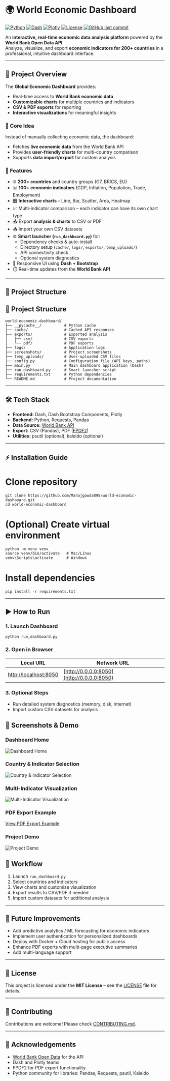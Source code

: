 # 🌍 World Economic Dashboard

[![Python](https://img.shields.io/badge/python-3.11-blue)](https://www.python.org/) [![Dash](https://img.shields.io/badge/dash-2.14.1-orange)](https://dash.plotly.com/) [![Plotly](https://img.shields.io/badge/plotly-5.15.0-purple)](https://plotly.com/python/) [![License](https://img.shields.io/badge/license-MIT-green)](LICENSE) [![GitHub last commit](https://img.shields.io/github/last-commit/Manojgowda898/world-economic-dashboard)](https://github.com/Manojgowda898/world-economic-dashboard)


An **interactive, real-time economic data analysis platform** powered by the **World Bank Open Data API**.  
Analyze, visualize, and export **economic indicators for 200+ countries** in a professional, intuitive dashboard interface.

---

## 📖 Project Overview

The **Global Economic Dashboard** provides:  

- Real-time access to **World Bank economic data**  
- **Customizable charts** for multiple countries and indicators  
- **CSV & PDF exports** for reporting  
- **Interactive visualizations** for meaningful insights  

### 🔹 Core Idea

Instead of manually collecting economic data, the dashboard:  

- Fetches **live economic data** from the World Bank API  
- Provides **user-friendly charts** for multi-country comparison  
- Supports **data import/export** for custom analysis  

### 🔹 Features

- 🌐 **200+ countries** and country groups (G7, BRICS, EU)  
- 📊 **100+ economic indicators** (GDP, Inflation, Population, Trade, Employment)  
- 🎛️ **Interactive charts** – Line, Bar, Scatter, Area, Heatmap  
- 📈 Multi-indicator comparison – each indicator can have its own chart type  
- 📤 Export **analysis & charts** to CSV or PDF  
- 📥 Import your own CSV datasets  
- ⚙️ **Smart launcher (`run_dashboard.py`)** for:  
  - Dependency checks & auto-install  
  - Directory setup (`cache/`, `logs/`, `exports/`, `temp_uploads/`)  
  - API connectivity check  
  - Optional system diagnostics  
- 🎨 Responsive UI using **Dash + Bootstrap**  
- ⏱️ Real-time updates from the **World Bank API**  

---

## 📂 Project Structure

## 📂 Project Structure
```
world-economic-dashboard/
├── __pycache__/          # Python cache
├── cache/                # Cached API responses
├── exports/              # Exported analysis
│   ├── csv/              # CSV exports
│   └── pdf/              # PDF exports
├── logs/                 # Application logs
├── screenshots/          # Project screenshots
├── temp_uploads/         # User-uploaded CSV files
├── config.py             # Configuration file (API keys, paths)
├── main.py               # Main dashboard application (Dash)
├── run_dashboard.py      # Smart launcher script
├── requirements.txt      # Python dependencies
└── README.md             # Project documentation
```

---

## 🛠️ Tech Stack

- **Frontend:** Dash, Dash Bootstrap Components, Plotly  
- **Backend:** Python, Requests, Pandas  
- **Data Source:** [World Bank API](https://data.worldbank.org/)  
- **Export:** CSV (Pandas), PDF ([FPDF2](https://pyfpdf.github.io/fpdf2/))  
- **Utilities:** psutil (optional), kaleido (optional)  

---

## ⚡ Installation Guide


# Clone repository
```
git clone https://github.com/Manojgowda898/world-economic-dashboard.git
cd world-economic-dashboard
```

# (Optional) Create virtual environment
```
python -m venv venv
source venv/bin/activate   # Mac/Linux
venv\Scripts\activate      # Windows
```

# Install dependencies
```
pip install -r requirements.txt
```

---

## ▶️ How to Run

### 1. Launch Dashboard
```
python run_dashboard.py
```

### 2. Open in Browser
| Local URL | Network URL |
|-----------|-------------|
| [http://localhost:8050](http://localhost:8050) | [http://0.0.0.0:8050](http://0.0.0.0:8050) |



### 3. Optional Steps
- Run detailed system diagnostics (memory, disk, internet)  
- Import custom CSV datasets for analysis  

## 📸 Screenshots & Demo

### Dashboard Home
![Dashboard Home](screenshots/dashboard.png)

### Country & Indicator Selection
![Country & Indicator Selection](screenshots/data_control.png)

### Multi-Indicator Visualization
![Multi-Indicator Visualization](screenshots/Multi-Indicator.png)

### PDF Export Example
[View PDF Export Example](exports/pdf/example.pdf)

### Project Demo
![Project Demo](screenshots/demo.gif)

## 🔄 Workflow

1.  Launch `run_dashboard.py`
2.  Select countries and indicators
3.  View charts and customize visualization
4.  Export results to CSV/PDF if needed
5.  Import custom datasets for additional analysis

---

## 🌱 Future Improvements

* Add predictive analytics / ML forecasting for economic indicators
* Implement user authentication for personalized dashboards
* Deploy with Docker + Cloud hosting for public access
* Enhance PDF exports with multi-page executive summaries
* Add multi-language support

---

## 📜 License

This project is licensed under the **MIT License** – see the [LICENSE](LICENSE) file for details.

---

## 🤝 Contributing

Contributions are welcome! Please check [CONTRIBUTING.md](CONTRIBUTING.md).

---

## 🙌 Acknowledgements

* [World Bank Open Data](https://data.worldbank.org/) for the API
* Dash and Plotly teams
* FPDF2 for PDF export functionality
* Python community for libraries: Pandas, Requests, psutil, Kaleido


